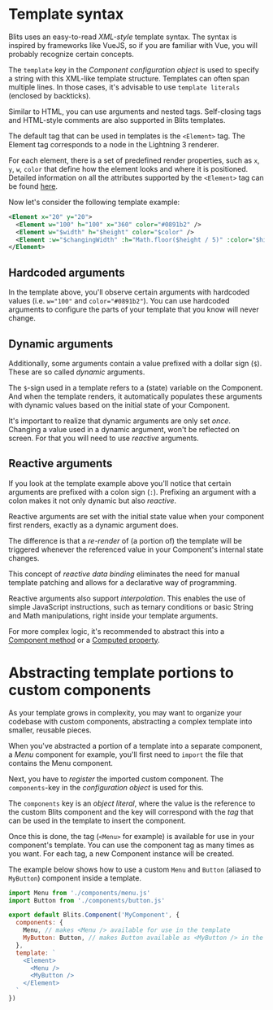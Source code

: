# Template syntax

Blits uses an easy-to-read _XML-style_ template syntax. The syntax is inspired by frameworks like VueJS, so if you are familiar with Vue, you will probably recognize certain concepts.

The `template` key in the _Component configuration object_ is used to specify a string with this XML-like template structure. Templates can often span multiple lines. In those cases, it's advisable to use `template literals` (enclosed by backticks).

Similar to HTML, you can use arguments and nested tags. Self-closing tags and HTML-style comments are also supported in Blits templates.

The default tag that can be used in templates is the `<Element>` tag. The Element tag corresponds to a node in the Lightning 3 renderer.

For each element, there is a set of predefined render properties, such as `x`, `y`, `w`, `color` that define how the element looks and where it is positioned. Detailed information on all the attributes supported by the `<Element>` tag can be found [here](./element_attributes.md).

Now let's consider the following template example:

```xml
<Element x="20" y="20">
  <Element w="100" h="100" x="360" color="#0891b2" />
  <Element w="$width" h="$height" color="$color" />
  <Element :w="$changingWidth" :h="Math.floor($height / 5)" :color="$highlight" />
</Element>
```

## Hardcoded arguments

In the template above, you'll observe certain arguments with hardcoded values (i.e. `w="100"` and `color="#0891b2"`).
You can use hardcoded arguments to configure the parts of your template that you know will never change.

## Dynamic arguments

Additionally, some arguments contain a value prefixed with a dollar sign (`$`). These are so called _dynamic_ arguments.

The `$`-sign used in a template refers to a (state) variable on the Component. And when the template renders, it automatically populates
these arguments with dynamic values based on the initial state of your Component.

It's important to realize that dynamic arguments are only set _once_. Changing a value used in a dynamic argument, won't be reflected
on screen. For that you will need to use _reactive_ arguments.

## Reactive arguments

If you look at the template example above you'll notice that certain arguments are prefixed with a colon sign (`:`). Prefixing an argument
with a colon makes it not only dynamic but also _reactive_.

Reactive arguments are set with the initial state value when your component first renders, exactly as a dynamic argument does.

The difference is that a _re-render_ of (a portion of) the template will be triggered whenever the referenced value in your Component's internal state changes.

This concept of _reactive data binding_ eliminates the need for manual template patching and allows for a declarative way of programming.

Reactive arguments also support _interpolation_. This enables the use of simple JavaScript instructions, such as ternary conditions or basic String and Math manipulations, right inside your template arguments.

For more complex logic, it's recommended to abstract this into a [Component method](../components/methods.md) or a [Computed property](../components/computed_properties.md).

# Abstracting template portions to custom components

As your template grows in complexity, you may want to organize your codebase with custom components, abstracting a complex template into smaller, reusable pieces.

When you've abstracted a portion of a template into a separate component, a _Menu_ component for example, you'll first need to `import` the file that contains the Menu component.

Next, you have to _register_ the imported custom component. The `components`-key in the _configuration object_ is used for this.

The `components` key is an _object literal_, where the value is the reference to the custom Blits component and the key will correspond with the _tag_ that can be used in the template to insert the component.

Once this is done, the tag (`<Menu>` for example) is available for use in your component's template. You can use the component tag as many times as you want. For each tag, a new Component instance will be created.

The example below shows how to use a custom `Menu` and `Button` (aliased to `MyButton`) component inside a template.

```js
import Menu from './components/menu.js'
import Button from './components/button.js'

export default Blits.Component('MyComponent', {
  components: {
    Menu, // makes <Menu /> available for use in the template
    MyButton: Button, // makes Button available as <MyButton /> in the template
  },
  template: `
    <Element>
      <Menu />
      <MyButton />
    </Element>
  `
})
```
